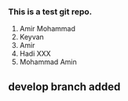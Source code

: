 ### This is a test git repo.
1. Amir Mohammad
2. Keyvan
3. Amir
4. Hadi XXX
5. Mohammad Amin

## develop branch added